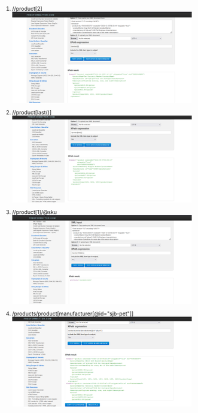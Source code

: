 
1. //product[2]
![image info](../assets/screenshot1_activity-1.png)

2. //product[last()]
![image info](../assets/screenshot2_activity-1.png)

3. //product[1]/@sku
![image info](../assets/screenshot3_activity-1.png)

4. /products/product[manufacturer[@id="sjb-pet"]]
![image info](../assets/screenshot4_activity-1.png)